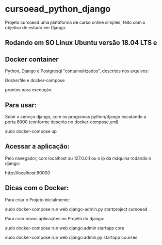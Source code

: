 # cursoead_python_django

Projeto cursoead uma plataforma de curso online simples, feito com o objetivo de estudo em Django.

## Rodando em SO Linux Ubuntu versão 18.04 LTS e
## Docker container

Python, Django e Postgresql "containeirizados", descritos nos arquivos:

Dockerfile e docker-compose

prontos para execução.

## Para usar:
Subir o serviço django, com os programas python/django escutando a porta 8000 (conforme descrito no docker-compose.yml)

sudo docker-compose up

## Acessar a aplicação:

Pelo navegador, com localhost ou 127.0.0.1 ou o ip da máquina rodando o django:

http://localhost:80000

## Dicas com o Docker:
Para criar o Projeto inicialmente:

sudo docker-compose run web django-admin.py startproject cursoead .

Para criar novas aplicações no Projeto do django:

sudo docker-compose run web django.admin startapp core

sudo docker-compose run web django.admin.py startapp courses

